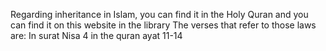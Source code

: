 Regarding inheritance in Islam, you can find it in the Holy Quran and you can find it on this website in the library
The verses that refer to those laws are:
In surat Nisa 4 in the quran ayat 11-14